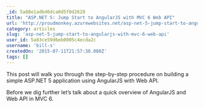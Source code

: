 ```yaml
---
_id: 5a88e1adbd6dca0d5f0d2628
title: "ASP.NET 5: Jump Start to AngularJS with MVC 6 Web API"
url: 'http://proudmonkey.azurewebsites.net/asp-net-5-jump-start-to-angularjs-with-mvc-6-web-api/?utm_source=twitterfeed&utm_medium=facebook'
category: articles
slug: 'asp-net-5-jump-start-to-angularjs-with-mvc-6-web-api'
user_id: 5a83ce59d6eb0005c4ecda2c
username: 'bill-s'
createdOn: '2015-07-11T21:57:38.000Z'
tags: []
---
```


This post will walk you through the step-by-step procedure on building a simple ASP.NET 5 application using AngularJS with Web API.

Before we dig further let’s talk about a quick overview of AngularJS and Web API in MVC 6.
